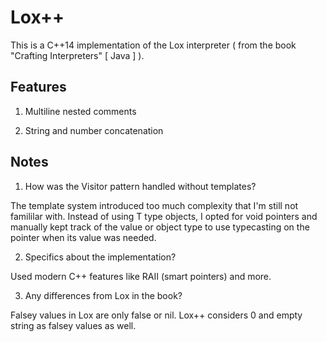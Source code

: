 # Lox++

This is a C++14 implementation of the Lox interpreter ( from the book "Crafting Interpreters" [ Java ] ).

## Features

1. Multiline nested comments

2. String and number concatenation

## Notes

1. How was the Visitor pattern handled without templates?

The template system introduced too much complexity that I'm still not famililar with. Instead of using T type objects, I opted for void pointers and manually kept track of the value or object type to use typecasting on the pointer when its value was needed.

2. Specifics about the implementation?

Used modern C++ features like RAII (smart pointers) and more.

3. Any differences from Lox in the book?

Falsey values in Lox are only false or nil. Lox++ considers 0 and empty string as falsey values as well.

